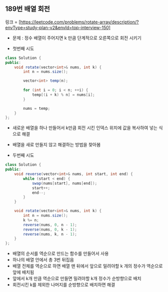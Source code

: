 ## 189번 배열 회전

링크 = [https://leetcode.com/problems/rotate-array/description/?envType=study-plan-v2&envId=top-interview-150]

- 문제 : 정수 배열이 주어지면 k 만큼 단계적으로 오른쪽으로 회전 시키기

- 첫번째 시도

```csharp
class Solution {
public:
    void rotate(vector<int>& nums, int k) {
        int n = nums.size();

        vector<int> temp(n);
        
        for (int i = 0; i < n; ++i) {
            temp[(i + k) % n] = nums[i];
        }

        nums = temp;
    }
};
```

- 새로운 배열을 하나 만들어서 k만큼 회전 시킨 인덱스 위치에 값을 복사하여 넣는 식으로 해결
- 배열을 새로 만들지 않고 해결하는 방법을 찾아봄

- 두번째 시도

```csharp
class Solution {
public:
    void reverse(vector<int>& nums, int start, int end) {
        while (start < end) {
            swap(nums[start], nums[end]);
            start++;
            end--;
        }
    }

    void rotate(vector<int>& nums, int k) {
        int n = nums.size();
        k %= n;
        reverse(nums, 0, n - 1);
        reverse(nums, 0, k - 1);
        reverse(nums, k, n - 1);
    }
};
```

- 배열의 순서를 역순으로 만드는 함수를 만들어서 사용
- 하나의 배열 안에서 총 3번 뒤집음
- 배열 전체를 역순으로 하면 배열 맨 뒤에서 앞으로 밀려야할 k 개의 정수가 역순으로 앞에 배치됨
- 앞에서 k개 만큼 역순으로 만들면 밀려야할 k개 정수가 순방향으로 배치
- 회전시킨 k를 제외한 나머지를 순방향으로 배치하면 해결